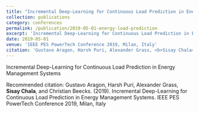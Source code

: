 ```yaml
---
title: "Incremental Deep-Learning for Continuous Load Prediction in Energy Management Systems"
collection: publications
category: conferences
permalink: /publication/2019-05-01-energy-load-prediction
excerpt: 'Incremental Deep-Learning for Continuous Load Prediction in Energy Management Systems'
date: 2019-05-01
venue: 'IEEE PES PowerTech Conference 2019, Milan, Italy'
citation: 'Gustavo Aragon, Harsh Puri, Alexander Grass, <b>Sisay Chala</b>, and Christian Beecks. (2019). Incremental Deep-Learning for Continuous Load Prediction in Energy Management Systems. IEEE PES PowerTech Conference 2019, Milan, Italy'
---
```

Incremental Deep-Learning for Continuous Load Prediction in Energy Management Systems

Recommended citation: Gustavo Aragon, Harsh Puri, Alexander Grass, <b>Sisay Chala</b>, and Christian Beecks. (2019). Incremental Deep-Learning for Continuous Load Prediction in Energy Management Systems. IEEE PES PowerTech Conference 2019, Milan, Italy